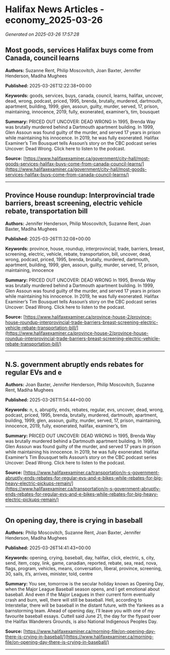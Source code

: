 # Halifax News Articles - economy_2025-03-26

*Generated on 2025-03-26 17:57:28*

## Most goods, services Halifax buys come from Canada, council learns

**Authors:** Suzanne Rent, Philip Moscovitch, Joan Baxter, Jennifer Henderson, Madiha Mughees

**Published:** 2025-03-26T12:22:38+00:00

**Keywords:** goods, services, buys, canada, council, learns, halifax, uncover, dead, wrong, podcast, priced, 1995, brenda, brutally, murdered, dartmouth, apartment, building, 1999, glen, assoun, guilty, murder, served, 17, prison, maintaining, innocence, 2019, fully, exonerated, examiner’s, tim, bousquet

**Summary:** PRICED OUT UNCOVER: DEAD WRONG In 1995, Brenda Way was brutally murdered behind a Dartmouth apartment building.
In 1999, Glen Assoun was found guilty of the murder, and served 17 years in prison while maintaining his innocence.
In 2019, he was fully exonerated.
Halifax Examiner’s Tim Bousquet tells Assoun’s story on the CBC podcast series Uncover: Dead Wrong.
Click here to listen to the podcast.

**Source:** [https://www.halifaxexaminer.ca/government/city-hall/most-goods-services-halifax-buys-come-from-canada-council-learns/](https://www.halifaxexaminer.ca/government/city-hall/most-goods-services-halifax-buys-come-from-canada-council-learns/)

---

## Province House roundup: Interprovincial trade barriers, breast screening, electric vehicle rebate, transportation bill

**Authors:** Jennifer Henderson, Philip Moscovitch, Suzanne Rent, Joan Baxter, Madiha Mughees

**Published:** 2025-03-26T11:32:08+00:00

**Keywords:** province, house, roundup, interprovincial, trade, barriers, breast, screening, electric, vehicle, rebate, transportation, bill, uncover, dead, wrong, podcast, priced, 1995, brenda, brutally, murdered, dartmouth, apartment, building, 1999, glen, assoun, guilty, murder, served, 17, prison, maintaining, innocence

**Summary:** PRICED OUT UNCOVER: DEAD WRONG In 1995, Brenda Way was brutally murdered behind a Dartmouth apartment building.
In 1999, Glen Assoun was found guilty of the murder, and served 17 years in prison while maintaining his innocence.
In 2019, he was fully exonerated.
Halifax Examiner’s Tim Bousquet tells Assoun’s story on the CBC podcast series Uncover: Dead Wrong.
Click here to listen to the podcast.

**Source:** [https://www.halifaxexaminer.ca/province-house-2/province-house-roundup-interprovincial-trade-barriers-breast-screening-electric-vehicle-rebate-transportation-bill/](https://www.halifaxexaminer.ca/province-house-2/province-house-roundup-interprovincial-trade-barriers-breast-screening-electric-vehicle-rebate-transportation-bill/)

---

## N.S. government abruptly ends rebates for regular EVs and e

**Authors:** Joan Baxter, Jennifer Henderson, Philip Moscovitch, Suzanne Rent, Madiha Mughees

**Published:** 2025-03-26T11:54:44+00:00

**Keywords:** n, s, abruptly, ends, rebates, regular, evs, uncover, dead, wrong, podcast, priced, 1995, brenda, brutally, murdered, dartmouth, apartment, building, 1999, glen, assoun, guilty, murder, served, 17, prison, maintaining, innocence, 2019, fully, exonerated, halifax, examiner’s, tim

**Summary:** PRICED OUT UNCOVER: DEAD WRONG In 1995, Brenda Way was brutally murdered behind a Dartmouth apartment building.
In 1999, Glen Assoun was found guilty of the murder, and served 17 years in prison while maintaining his innocence.
In 2019, he was fully exonerated.
Halifax Examiner’s Tim Bousquet tells Assoun’s story on the CBC podcast series Uncover: Dead Wrong.
Click here to listen to the podcast.

**Source:** [https://www.halifaxexaminer.ca/transportation/n-s-government-abruptly-ends-rebates-for-regular-evs-and-e-bikes-while-rebates-for-big-heavy-electric-pickups-remain/](https://www.halifaxexaminer.ca/transportation/n-s-government-abruptly-ends-rebates-for-regular-evs-and-e-bikes-while-rebates-for-big-heavy-electric-pickups-remain/)

---

## On opening day, there is crying in baseball

**Authors:** Philip Moscovitch, Suzanne Rent, Joan Baxter, Jennifer Henderson, Madiha Mughees

**Published:** 2025-03-26T14:41:43+00:00

**Keywords:** opening, crying, baseball, day, halifax, click, electric, s, city, send, item, copy, link, game, canadian, reported, rebate, sea, read, nova, flags, program, vehicles, means, conversation, liberal, province, screening, 30, sails, it’s, arrives, minister, told, centre

**Summary:** You see, tomorrow is the secular holiday known as Opening Day, when the Major League Baseball season opens, and I get emotional about baseball.
And even if the Major Leagues in their current form eventually crash and burn, well, there will still be baseball.
Hell, according to Interstellar, there will be baseball in the distant future, with the Yankees as a barnstorming team.
Ahead of opening day, I’ll leave you with one of my favourite baseball essays.
Cuttell said June 21, the day for the flypast over the Halifax Wanderers Grounds, is also National Indigenous Peoples Day.

**Source:** [https://www.halifaxexaminer.ca/morning-file/on-opening-day-there-is-crying-in-baseball/](https://www.halifaxexaminer.ca/morning-file/on-opening-day-there-is-crying-in-baseball/)

---

